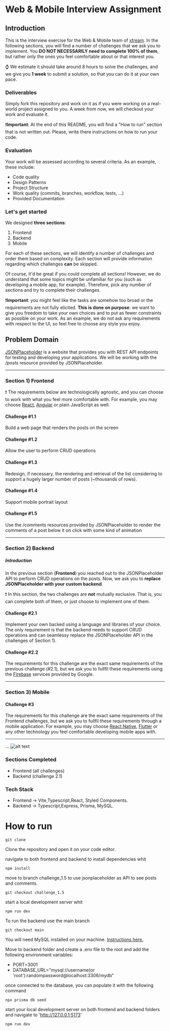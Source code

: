 <!---
Hi! We're happy you opened this file, not everyone does!
To let us know you did, paste a capybara picture
in the How to Run section 😊
-->

# Web & Mobile Interview Assignment

## Introduction

This is the interview exercise for the Web & Mobile team of [xtream](https://www.linkedin.com/company/xtream-srl). In the following sections, you will find a number of challenges that we ask you to implement. You **DO NOT NECESSARILY need to complete 100% of them**, but rather only the ones you feel comfortable about or that interest you.

:watch: We estimate it should take around 8 hours to solve the challenges, and we give you **1 week** to submit a solution, so that you can do it at your own pace.

### Deliverables

Simply fork this repository and work on it as if you were working on a real-world project assigned to you. A week from now, we will checkout your work and evaluate it.

:heavy_exclamation_mark:**Important**: At the end of this README, you will find a "How to run" section that is not written out. Please, write there instructions on how to run your code.

### Evaluation

Your work will be assessed according to several criteria. As an example, these include:

- Code quality
- Design Patterns
- Project Structure
- Work quality (commits, branches, workflow, tests, ...)
- Provided Documentation

### Let's get started

We designed **three sections**:

1. Frontend
2. Backend
3. Mobile

For each of these sections, we will identify a number of challenges and order them based on complexity. Each section will provide information regarding which challenges **can** be skipped.

Of course, it'd be great if you could complete all sections! However, we do understand that some topics might be unfamiliar for you (such as developing a mobile app, for example). Therefore, pick any number of sections and try to complete their challenges.

:heavy_exclamation_mark:**Important**: you might feel like the tasks are somehow too broad or the requirements are not fully elicited. **This is done on purpose**: we want to give you freedom to take your own choices and to put as fewer constraints as possible on your work. As an example, we do not ask any requirements with respect to the UI, so feel free to choose any style you enjoy.

## Problem Domain

[JSONPlaceholder](https://jsonplaceholder.typicode.com/) is a website that provides you with REST API endpoints for testing and developing your applications. We will be working with the _/posts_ resource provided by JSONPlaceholder.

---

### Section 1) Frontend

:heavy_exclamation_mark: The requirements below are technologically agnostic, and you can choose to work with what you feel more comfortable with. For example, you may choose [React](https://it.reactjs.org/), [Angular](https://angular.io/) or plain JavaScript as well.

#### Challenge #1.1

Build a web page that renders the posts on the screen

#### Challenge #1.2

Allow the user to perform CRUD operations

#### Challenge #1.3

Redesign, if necessary, the rendering and retrieval of the list considering to support a hugely larger number of posts (~thousands of rows).

#### Challenge #1.4

Support mobile portrait layout

#### Challenge #1.5

Use the /comments resources provided by JSONPlaceholder to render the comments of a post below it on click with some kind of animation

---

### Section 2) Backend

##### Introduction

In the previous section (**Frontend**) you reached out to the JSONPlaceholder API to perform CRUD operations on the posts. Now, we ask you to **replace JSONPlaceholder with your custom backend**.

:heavy_exclamation_mark: In this section, the two challenges are **not** mutually exclusive. That is, you can complete both of them, or just choose to implement one of them.

#### Challenge #2.1

Implement your own backed using a language and libraries of your choice. The only requirement is that the backend needs to support CRUD operations and can seamlessy replace the JSONPlaceholder API in the challenges of Section 1).

#### Challenge #2.2

The requirements for this challenge are the exact same requirements of the previous challenge (#2.1), but we ask you to fullfil these requirements using the [Firebase](https://firebase.google.com/) services provided by Google.

---

### Section 3) Mobile

#### Challenge #3

The requirements for this challenge are the exact same requirements of the Frontend challenges, but we ask you to fullfil these requirements through a mobile application. For example, you may choose [React Native](https://reactnative.dev/), [Flutter](https://flutter.dev/) or any other technology you feel comfortable developing mobile apps with.

---

...
![alt text](https://upload.wikimedia.org/wikipedia/commons/e/ec/Capybara_%28Hydrochoerus_hydrochaeris%29.JPG)

### Sections Completed

- Frontend (all challenges)
- Backend (challenge 2.1)

### Tech Stack

- Frontend -> Vite,Typescript,React, Styled Components.
- Backend -> Typescript,Express, Prisma, MySQL.

# How to run

```
git clone
```

Clone the repository and open it on your code editor.

navigate to both frontend and backend to install dependencies whit

```
npm install
```

move to branch challenge_1.5 to use jsonplaceholder as API to see posts and comments.

```
git checkout challenge_1.5
```

start a local development server whit

```
npm run dev
```

To run the backend use the main branch

```
git checkout main
```

You will need MySQL installed on your machine. [ Instructions here.](https://dev.mysql.com/doc/mysql-getting-started/en/)

Move to backend folder and create a .env file to the root and add the following environment variables:

- PORT=3001
- DATABASE_URL="mysql://username(or 'root'):randompassword@localhost:3306/mydb"

once connected to the database, you can populate it with the following command

```
npx prisma db seed
```

start your local development server on both frontend and backend folders and navigate to 'http://127.0.0.1:5173'

```
npm run dev
```
